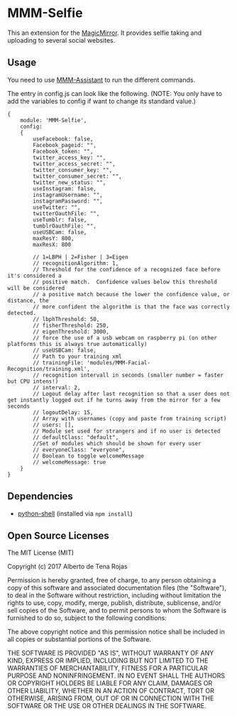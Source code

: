 # MMM-Selfie
This an extension for the [MagicMirror](https://github.com/MichMich/MagicMirror). It provides selfie taking and uploading to several social websites.

## Usage
You need to use [MMM-Assistant](https://github.com/eouia/MMM-Assistant) to run the different commands.

The entry in config.js can look like the following. (NOTE: You only have to add the variables to config if want to change its standard value.)

```
{
	module: 'MMM-Selfie',
	config:
	{
		useFacebook: false,
		Facebook_pageid: "",
		Facebook_token: "",
		twitter_access_key: "",
		twitter_access_secret: "",
		twitter_consumer_key: "",
		twitter_consumer_secret: "",
		twitter_new_status: "",
		useInstagram: false,
		instagramUsername: "",
		instagramPassword: "",
		useTwitter: "",
		twitterOauthFile: "",
		useTumblr: false,
		tumblrOauthFile: "",
		useUSBCam: false,
		maxResY: 800,
		maxResX: 800

		// 1=LBPH | 2=Fisher | 3=Eigen
		// recognitionAlgorithm: 1,
		// Threshold for the confidence of a recognized face before it's considered a
		// positive match.  Confidence values below this threshold will be considered
		// a positive match because the lower the confidence value, or distance, the
		// more confident the algorithm is that the face was correctly detected.
		// lbphThreshold: 50,
		// fisherThreshold: 250,
		// eigenThreshold: 3000,
		// force the use of a usb webcam on raspberry pi (on other platforms this is always true automatically)
		// useUSBCam: false,
		// Path to your training xml
		// trainingFile: 'modules/MMM-Facial-Recognition/training.xml',
		// recognition intervall in seconds (smaller number = faster but CPU intens!)
		// interval: 2,
		// Logout delay after last recognition so that a user does not get instantly logged out if he turns away from the mirror for a few seconds
		// logoutDelay: 15,
		// Array with usernames (copy and paste from training script)
		// users: [],
		// Module set used for strangers and if no user is detected
		// defaultClass: "default",
		//Set of modules which should be shown for every user
		// everyoneClass: "everyone",
		// Boolean to toggle welcomeMessage
		// welcomeMessage: true
	}
}
```

## Dependencies
- [python-shell](https://www.npmjs.com/package/python-shell) (installed via `npm install`)

## Open Source Licenses
The MIT License (MIT)

Copyright (c) 2017 Alberto de Tena Rojas

Permission is hereby granted, free of charge, to any person obtaining a copy of
this software and associated documentation files (the "Software"), to deal in
the Software without restriction, including without limitation the rights to
use, copy, modify, merge, publish, distribute, sublicense, and/or sell copies of
the Software, and to permit persons to whom the Software is furnished to do so,
subject to the following conditions:

The above copyright notice and this permission notice shall be included in all
copies or substantial portions of the Software.

THE SOFTWARE IS PROVIDED "AS IS", WITHOUT WARRANTY OF ANY KIND, EXPRESS OR
IMPLIED, INCLUDING BUT NOT LIMITED TO THE WARRANTIES OF MERCHANTABILITY, FITNESS
FOR A PARTICULAR PURPOSE AND NONINFRINGEMENT. IN NO EVENT SHALL THE AUTHORS OR
COPYRIGHT HOLDERS BE LIABLE FOR ANY CLAIM, DAMAGES OR OTHER LIABILITY, WHETHER
IN AN ACTION OF CONTRACT, TORT OR OTHERWISE, ARISING FROM, OUT OF OR IN
CONNECTION WITH THE SOFTWARE OR THE USE OR OTHER DEALINGS IN THE SOFTWARE.
